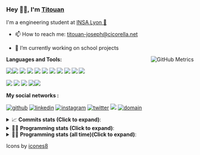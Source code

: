 <!--
**titouan-joseph/titouan-joseph** is a ✨ _special_ ✨ repository because its `README.md` (this file) appears on your GitHub profile.

Here are some ideas to get you started:

- 🔭 I’m currently working on ...
- 🌱 I’m currently learning ...
- 👯 I’m looking to collaborate on ...
- 🤔 I’m looking for help with ...
- 💬 Ask me about ...
- 📫 How to reach me: ...
- 😄 Pronouns: ...
- ⚡ Fun fact: ...
-->

### Hey 👋🏽, I'm [Titouan](https://github.com/Titouan-Joseph) 

I'm a engineering student at  [INSA Lyon 🦏](https://www.insa-lyon.fr/en/)

- 📫 How to reach me: [titouan-joseph@cicorella.net](mailto:titouan-joseph@cicorella.net)
- 🔭 I’m currently working on school projects


  <img align="right" alt="GitHub Metrics" src="https://metrics.lecoq.io/titouan-joseph" />

**Languages and Tools:**

[<img src="https://img.icons8.com/color/48/000000/python.png"/>]()[<img src="https://img.icons8.com/color/48/000000/java-coffee-cup-logo.png"/>]() [<img src="https://img.icons8.com/color/48/000000/c-programming.png"/>]() [<img src="https://img.icons8.com/color/48/000000/javascript.png"/>]() [<img src="https://img.icons8.com/color/48/000000/selenium-test-automation.png"/>]() [<img src="https://img.icons8.com/color/48/000000/git.png"/>]() [<img src="https://img.icons8.com/color/48/000000/console.png"/>]() [<img src="https://img.icons8.com/color/48/000000/android-os.png"/>]() [<img src="https://img.icons8.com/color/48/000000/pycharm.png"/>]() [<img src="https://img.icons8.com/color/48/000000/virtualbox.png"/>]() [<img src="https://img.icons8.com/color/48/000000/windows-10.png"/>]()

[<img src="https://img.icons8.com/color/48/000000/linux.png"/>]() [<img src="https://img.icons8.com/color/48/000000/nginx.png"/>]() [<img src="https://img.icons8.com/color/48/000000/raspberry-pi.png"/>]() [<img src="https://img.icons8.com/color/48/000000/docker.png"/>]()[<img src="https://img.icons8.com/color/48/000000/visual-studio-code-2019.png"/>]()

**My social networks :**

[<img src='https://img.icons8.com/fluent/48/000000/github.png' alt="github">](https://github.com/titouan-joseph)  [<img src='https://img.icons8.com/color/48/000000/linkedin.png' alt='linkedin'>](https://www.linkedin.com/in/titouan-joseph-revol/)  [<img src='https://img.icons8.com/color/48/000000/instagram-new.png' alt='instagram'>](https://www.instagram.com/tit_re/)  [<img src='https://img.icons8.com/color/48/000000/twitter.png' alt='twitter'>](https://twitter.com/josephrevol) [<img src="https://img.icons8.com/color/48/000000/facebook.png"/>](https://www.facebook.com/titre01) [<img src="https://img.icons8.com/fluent/48/000000/domain.png" alt="domain"/>](https://titouan-joseph.cicorella.net)

<details>
 <summary>📈 <b>Commits stats (Click to expand)</b>: </summary>
    <a href="https://sourcerer.io/titouan-joseph"><img src="https://img.shields.io/badge/Python-148%20commits-orange.svg" alt=""></a>
    <a href="https://sourcerer.io/titouan-joseph"><img src="https://img.shields.io/badge/Java-27%20commits-orange.svg" alt=""></a>
    <a href="https://sourcerer.io/titouan-joseph"><img src="https://img.shields.io/badge/C-23%20commits-orange.svg" alt=""></a>
    <a href="https://sourcerer.io/titouan-joseph"><img src="https://img.shields.io/badge/JavaScript-18%20commits-orange.svg" alt=""></a>
</details>


<details>
 <summary>👨‍💻 <b>Programming stats (Click to expand)</b>: </summary>
<!--START_SECTION:waka-->
**🐱 My Github Data** 

> 🏆 272 Contributions in the Year 2021
 > 
> 📦 58.4 kB Used in Github's Storage 
 > 
> 🚫 Not Opted to Hire
 > 
> 📜 28 Public Repositories 
 > 
> 🔑 2 Private Repositories  
 > 
**I'm an Early 🐤** 

```text
🌞 Morning    98 commits     ████░░░░░░░░░░░░░░░░░░░░░   16.5% 
🌆 Daytime    236 commits    ██████████░░░░░░░░░░░░░░░   39.73% 
🌃 Evening    201 commits    ████████░░░░░░░░░░░░░░░░░   33.84% 
🌙 Night      59 commits     ██░░░░░░░░░░░░░░░░░░░░░░░   9.93%

```
📅 **I'm Most Productive on Wednesday** 

```text
Monday       85 commits     ███░░░░░░░░░░░░░░░░░░░░░░   14.31% 
Tuesday      82 commits     ███░░░░░░░░░░░░░░░░░░░░░░   13.8% 
Wednesday    113 commits    ████░░░░░░░░░░░░░░░░░░░░░   19.02% 
Thursday     94 commits     ████░░░░░░░░░░░░░░░░░░░░░   15.82% 
Friday       84 commits     ███░░░░░░░░░░░░░░░░░░░░░░   14.14% 
Saturday     57 commits     ██░░░░░░░░░░░░░░░░░░░░░░░   9.6% 
Sunday       79 commits     ███░░░░░░░░░░░░░░░░░░░░░░   13.3%

```


📊 **This Week I Spent My Time On** 

```text
⌚︎ Time Zone: Europe/Paris

💬 Programming Languages: 
Other                    17 hrs 18 mins      █████████████████░░░░░░░░   69.69% 
Markdown                 2 hrs 58 mins       ███░░░░░░░░░░░░░░░░░░░░░░   11.95% 
Python                   2 hrs 46 mins       ██░░░░░░░░░░░░░░░░░░░░░░░   11.19% 
Batchfile                58 mins             █░░░░░░░░░░░░░░░░░░░░░░░░   3.95% 
PowerShell               25 mins             ░░░░░░░░░░░░░░░░░░░░░░░░░   1.72%

🔥 Editors: 
Browser                  16 hrs 53 mins      █████████████████░░░░░░░░   67.99% 
VS Code                  4 hrs 45 mins       ████░░░░░░░░░░░░░░░░░░░░░   19.17% 
PyCharm                  2 hrs 53 mins       ███░░░░░░░░░░░░░░░░░░░░░░   11.62% 
Visual Studio            12 mins             ░░░░░░░░░░░░░░░░░░░░░░░░░   0.85% 
Bash                     5 mins              ░░░░░░░░░░░░░░░░░░░░░░░░░   0.36%

🐱‍💻 Projects: 
Stage-DevOps             16 hrs 16 mins      ████████████████░░░░░░░░░   65.5% 
TELT.ARF                 4 hrs 6 mins        ████░░░░░░░░░░░░░░░░░░░░░   16.53% 
smtp_web_service         3 hrs 38 mins       ███░░░░░░░░░░░░░░░░░░░░░░   14.66% 
WebJob1                  38 mins             ░░░░░░░░░░░░░░░░░░░░░░░░░   2.61% 
Unknown Project          5 mins              ░░░░░░░░░░░░░░░░░░░░░░░░░   0.37%

💻 Operating System: 
Windows                  24 hrs 45 mins      █████████████████████████   99.64% 
Linux                    5 mins              ░░░░░░░░░░░░░░░░░░░░░░░░░   0.36%

```

**I Mostly Code in Python** 

```text
Python                   18 repos            ██████████████░░░░░░░░░░░   56.25% 
JavaScript               3 repos             ██░░░░░░░░░░░░░░░░░░░░░░░   9.38% 
HTML                     2 repos             █░░░░░░░░░░░░░░░░░░░░░░░░   6.25% 
C                        2 repos             █░░░░░░░░░░░░░░░░░░░░░░░░   6.25% 
MATLAB                   2 repos             █░░░░░░░░░░░░░░░░░░░░░░░░   6.25%

```



 Last Updated on 16/07/2021
<!--END_SECTION:waka-->

</details>

<details>
 <summary>👨‍💻 <b>Programming stats (all time)(Click to expand)</b>: </summary>
    <img src="https://wakatime.com/share/@titouan_joseph/b2dd01ab-0ae9-45a5-9065-5eef2a205b1c.svg">
    <img src="https://wakatime.com/share/@titouan_joseph/5ef9f0c5-69ff-452c-80a9-909df7152407.svg">
    <img src="https://wakatime.com/share/@titouan_joseph/3989b40d-e2ad-4aeb-8f15-b50171502a9a.svg">
</details>

Icons by [icones8](https://icones8.fr/)
